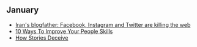 ## January
- [Iran's blogfather: Facebook, Instagram and Twitter are killing the web](http://www.theguardian.com/technology/2015/dec/29/irans-blogfather-facebook-instagram-and-twitter-are-killing-the-web)
- [10 Ways To Improve Your People Skills](http://www.askmen.com/money/career/28_career.html)
- [How Stories Deceive](http://www.newyorker.com/science/maria-konnikova/how-stories-deceive)